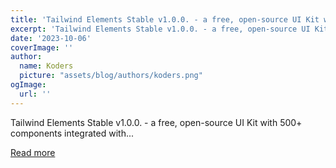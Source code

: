 ```yaml
---
title: 'Tailwind Elements Stable v1.0.0. - a free, open-source UI Kit with 500+ components integrated with Next - is out.'
excerpt: 'Tailwind Elements Stable v1.0.0. - a free, open-source UI Kit with 500+ components integrated with...'
date: '2023-10-06'
coverImage: ''
author:
  name: Koders
  picture: "assets/blog/authors/koders.png"
ogImage:
  url: ''
---
```


Tailwind Elements Stable v1.0.0. - a free, open-source UI Kit with 500+ components integrated with...

[Read more](https://dev.to/mz2387/tailwind-elements-stable-v100-a-free-open-source-ui-kit-with-500-components-integrated-with-next-is-out-4ibd)

